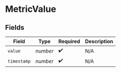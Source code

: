 # MetricValue


## Fields

| Field              | Type               | Required           | Description        |
| ------------------ | ------------------ | ------------------ | ------------------ |
| `value`            | *number*           | :heavy_check_mark: | N/A                |
| `timestamp`        | *number*           | :heavy_check_mark: | N/A                |